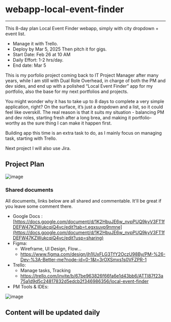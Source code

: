 # webapp-local-event-finder #
----
This 8-day plan Local Event Finder webapp, simply with city dropdown + event list.
 * Manage it with Trello.
 * Deploy by Mar 5, 2025 Then pitch it for gigs.
 * Start Date: Feb 26 at 10 AM
 * Daily Effort: 1-2 hrs/day.
 * End date: Mar 5

This is my porfolio project coming back to IT Project Manager after many years, while I am still with Dual Role Overhead, in charge of both the PM and dev sides, and end up with a polished “Local Event Finder” app for my portfolio, also the base for my next portfolios and projects.

You might wonder why it has to take up to 8 days to complete a very simple application, right? On the surface, it’s just a dropdown and a list, so it could feel like overskill. The real reason is that it suits my situation - balancing PM and dev roles, starting fresh after a long brea, and making it portfolio-worthy as the sure thing I can make it happen first.

Building app this time is an extra task to do, as I mainly focus on managing task, starting with Trello.

Next project I will also use Jira.

## Project Plan ##

![image](https://github.com/user-attachments/assets/6199d2cf-1f08-47bc-8113-e3498997f85e)

### Shared documents ###
All documents, links below are all shared and commentable. It'll be great if you leave some comment there.
* Google Docs : [https://docs.google.com/document/d/1K2HbuJE6w_nvpPUQ9kyV3FT1fDEFW47KZWukcqiQ4vc/edit?tab=t.egxsuvp9nmne](https://docs.google.com/document/d/1K2HbuJE6w_nvpPUQ9kyV3FT1fDEFW47KZWukcqiQ4vc/edit?usp=sharing)
* Figma:
  - Wireframe, UI Design, Flow...
  - https://www.figma.com/design/jh1lUxFLG3TfY2OczU98By/PM-%26-Dev-%3A-Better-me?node-id=0-1&t=3rOXSmxs1s0VFZPR-1
* Trello:
  - Manage tasks, Tracking
  - https://trello.com/invite/b/67be963826f66fa6e1d43bb6/ATTI87f23a75a1d9d5c24817832d5edcb2f346986356/local-event-finder
* PM Tools & IDEs:

![image](https://github.com/user-attachments/assets/b8f30378-c532-49c1-aa3c-928f9d0332e1)

## Content will be updated daily ##
